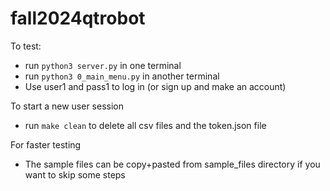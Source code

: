 # fall2024qtrobot

To test:
- run ```python3 server.py``` in one terminal
- run ```python3 0_main_menu.py``` in another terminal
- Use user1 and pass1 to log in (or sign up and make an account)

To start a new user session
- run ```make clean``` to delete all csv files and the token.json file

For faster testing
- The sample files can be copy+pasted from sample_files directory if you want to skip some steps
